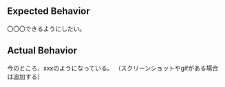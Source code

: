 ## Expected Behavior
〇〇〇できるようにしたい。

## Actual Behavior
今のところ、xxxのようになっている。
（スクリーンショットやgifがある場合は追加する）
